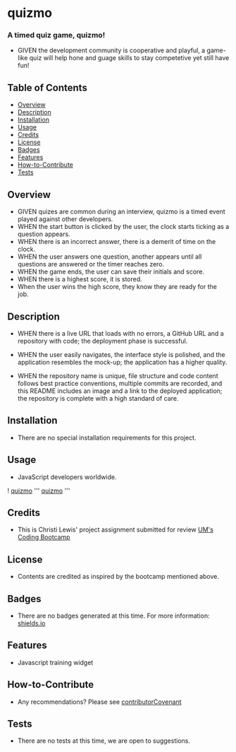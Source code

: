 # quizmo
### A timed quiz game, quizmo!
* GIVEN the development community is cooperative and playful, a game-like quiz will help hone and guage skills to stay competetive yet still have fun!

## Table of Contents
* [Overview](#overview)
* [Description](#description)
* [Installation](#installation)
* [Usage](#usage)
* [Credits](#credits)
* [License](#license)
* [Badges](#badges)
* [Features](#features)
* [How-to-Contribute](#how-to-contribute)
* [Tests](#tests)

## Overview

* GIVEN quizes are common during an interview, quizmo is a timed event played against other developers.
* WHEN the start button is clicked by the user, the clock starts ticking as a question appears.
* WHEN there is an incorrect answer, there is a demerit of time on the clock.
* WHEN the user answers one question, another appears until all questions are answered or the timer reaches zero.
* WHEN the game ends, the user can save their initials and score.
* WHEN there is a highest score, it is stored. 
* When the user wins the high score, they know they are ready for the job. 

## Description

* WHEN there is a live URL that loads with no errors, a GitHub URL and a repository with code; the deployment phase is successful.

* WHEN the user easily navigates, the interface style is polished, and the application resembles the mock-up; the application has a higher quality.

* WHEN the repository name is unique, file structure and code content follows best practice conventions, multiple commits are recorded, and this README includes an image and a link to the deployed application; the repository is complete with a high standard of care. 

## Installation
* There are no special installation requirements for this project.

## Usage
* JavaScript developers worldwide.

! [quizmo](assets/images/screenshot-quizmo.png)
'''
[quizmo](assets/images/tbLogo-long.png)
'''

## Credits
* This is Christi Lewis' project assignment submitted for review [UM's Coding Bootcamp](https://bootcamp.miami.edu/coding/)


## License
* Contents are credited as inspired by the bootcamp mentioned above.

## Badges
* There are no badges generated at this time. For more information: [shields.io](https://shields.io/)

## Features
* Javascript training widget

## How-to-Contribute
* Any recommendations?  Please see [contributorCovenant](https://www.contributor-covenant.org)

## Tests
* There are no tests at this time, we are open to suggestions.